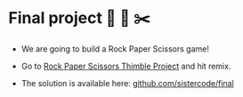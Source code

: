 # Final project 💎 📄 ✂️

+ We are going to build a Rock Paper Scissors game!

+ Go to [Rock Paper Scissors Thimble Project](https://thimbleprojects.org/winkervsbecks/295358/) and hit remix.

+ The solution is available here: [github.com/sistercode/final](https://github.com/winkerVSbecks/sistercode/tree/master/final)
